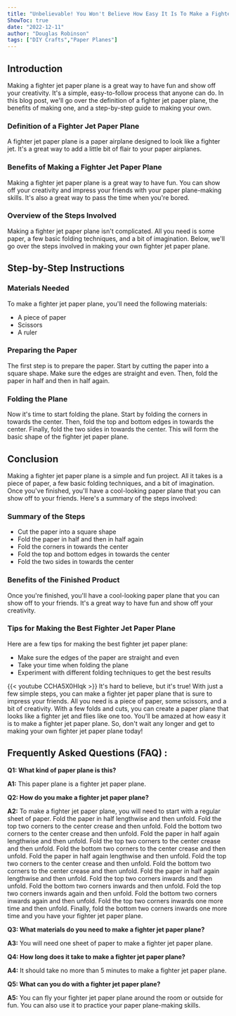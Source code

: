 ```yaml
---
title: "Unbelievable! You Won't Believe How Easy It Is To Make a Fighter Jet Paper Plane!"
ShowToc: true 
date: "2022-12-11"
author: "Douglas Robinson" 
tags: ["DIY Crafts","Paper Planes"]
---
```

## Introduction 
Making a fighter jet paper plane is a great way to have fun and show off your creativity. It's a simple, easy-to-follow process that anyone can do. In this blog post, we'll go over the definition of a fighter jet paper plane, the benefits of making one, and a step-by-step guide to making your own. 

### Definition of a Fighter Jet Paper Plane
A fighter jet paper plane is a paper airplane designed to look like a fighter jet. It's a great way to add a little bit of flair to your paper airplanes. 

### Benefits of Making a Fighter Jet Paper Plane
Making a fighter jet paper plane is a great way to have fun. You can show off your creativity and impress your friends with your paper plane-making skills. It's also a great way to pass the time when you're bored. 

### Overview of the Steps Involved
Making a fighter jet paper plane isn't complicated. All you need is some paper, a few basic folding techniques, and a bit of imagination. Below, we'll go over the steps involved in making your own fighter jet paper plane. 

## Step-by-Step Instructions

### Materials Needed
To make a fighter jet paper plane, you'll need the following materials:
- A piece of paper
- Scissors
- A ruler 

### Preparing the Paper
The first step is to prepare the paper. Start by cutting the paper into a square shape. Make sure the edges are straight and even. Then, fold the paper in half and then in half again. 

### Folding the Plane
Now it's time to start folding the plane. Start by folding the corners in towards the center. Then, fold the top and bottom edges in towards the center. Finally, fold the two sides in towards the center. This will form the basic shape of the fighter jet paper plane. 

## Conclusion
Making a fighter jet paper plane is a simple and fun project. All it takes is a piece of paper, a few basic folding techniques, and a bit of imagination. Once you've finished, you'll have a cool-looking paper plane that you can show off to your friends. Here's a summary of the steps involved: 

### Summary of the Steps
- Cut the paper into a square shape 
- Fold the paper in half and then in half again
- Fold the corners in towards the center
- Fold the top and bottom edges in towards the center
- Fold the two sides in towards the center

### Benefits of the Finished Product
Once you're finished, you'll have a cool-looking paper plane that you can show off to your friends. It's a great way to have fun and show off your creativity. 

### Tips for Making the Best Fighter Jet Paper Plane
Here are a few tips for making the best fighter jet paper plane: 
- Make sure the edges of the paper are straight and even
- Take your time when folding the plane 
- Experiment with different folding techniques to get the best results

{{< youtube CCHA5X0Hlqk >}} 
It's hard to believe, but it's true! With just a few simple steps, you can make a fighter jet paper plane that is sure to impress your friends. All you need is a piece of paper, some scissors, and a bit of creativity. With a few folds and cuts, you can create a paper plane that looks like a fighter jet and flies like one too. You'll be amazed at how easy it is to make a fighter jet paper plane. So, don't wait any longer and get to making your own fighter jet paper plane today!

## Frequently Asked Questions (FAQ) :
**Q1: What kind of paper plane is this?**

**A1:** This paper plane is a fighter jet paper plane. 

**Q2: How do you make a fighter jet paper plane?**

**A2:** To make a fighter jet paper plane, you will need to start with a regular sheet of paper. Fold the paper in half lengthwise and then unfold. Fold the top two corners to the center crease and then unfold. Fold the bottom two corners to the center crease and then unfold. Fold the paper in half again lengthwise and then unfold. Fold the top two corners to the center crease and then unfold. Fold the bottom two corners to the center crease and then unfold. Fold the paper in half again lengthwise and then unfold. Fold the top two corners to the center crease and then unfold. Fold the bottom two corners to the center crease and then unfold. Fold the paper in half again lengthwise and then unfold. Fold the top two corners inwards and then unfold. Fold the bottom two corners inwards and then unfold. Fold the top two corners inwards again and then unfold. Fold the bottom two corners inwards again and then unfold. Fold the top two corners inwards one more time and then unfold. Finally, fold the bottom two corners inwards one more time and you have your fighter jet paper plane.

**Q3: What materials do you need to make a fighter jet paper plane?**

**A3:** You will need one sheet of paper to make a fighter jet paper plane. 

**Q4: How long does it take to make a fighter jet paper plane?**

**A4:** It should take no more than 5 minutes to make a fighter jet paper plane. 

**Q5: What can you do with a fighter jet paper plane?**

**A5:** You can fly your fighter jet paper plane around the room or outside for fun. You can also use it to practice your paper plane-making skills.





